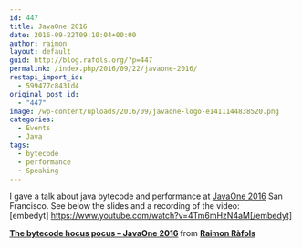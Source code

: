 ```yaml
---
id: 447
title: JavaOne 2016
date: 2016-09-22T09:10:04+00:00
author: raimon
layout: default
guid: http://blog.rafols.org/?p=447
permalink: /index.php/2016/09/22/javaone-2016/
restapi_import_id:
  - 599477c8431d4
original_post_id:
  - "447"
image: /wp-content/uploads/2016/09/javaone-logo-e1411144838520.png
categories:
  - Events
  - Java
tags:
  - bytecode
  - performance
  - Speaking
---
```

I gave a talk about java bytecode and performance at [JavaOne 2016](https://www.oracle.com/javaone/index.html) San Francisco. See below the slides and a recording of the video:  
[embedyt] https://www.youtube.com/watch?v=4Tm6mHzN4aM[/embedyt]



<div style="margin-bottom:5px">
  <strong> <a href="https://www.slideshare.net/RaimonRls/the-bytecode-hocus-pocus" title="The bytecode hocus pocus - JavaOne 2016" target="_blank">The bytecode hocus pocus &#8211; JavaOne 2016</a> </strong> from <strong><a href="https://www.slideshare.net/RaimonRls" target="_blank">Raimon Ràfols</a></strong>
</div>

